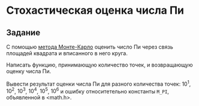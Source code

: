 # Стохастическая оценка числа Пи

## Задание

С помощью [метода Монте-Карло](https://ru.wikipedia.org/wiki/Метод_Монте-Карло) оценить число Пи через связь площадей квадрата и вписанного в него круга.

Написать функцию, принимающую количество точек, и возвращающую оценку числа Пи.

Вывести результат оценки числа Пи для разного количества точек: $10^1$, $10^2$, $10^3$, $10^4$, $10^5$, $10^6$ и ошибку относитетельно константы `M_PI`, объявленной в <math.h>.

